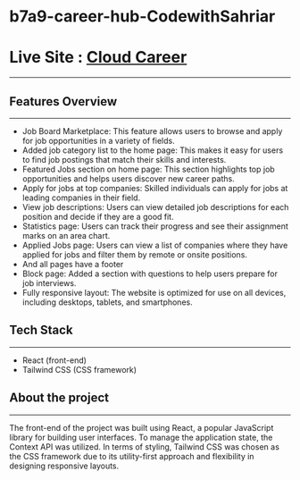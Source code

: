 # b7a9-career-hub-CodewithSahriar
# Live Site : [Cloud Career](https://comfy-meerkat-1743c4.netlify.app/ )
---

## Features Overview
---

- Job Board Marketplace: This feature allows users to browse and apply for job opportunities in a variety of fields.
- Added job category list to the home page: This makes it easy for users to find job postings that match their skills and interests.
- Featured Jobs section on home page: This section highlights top job opportunities and helps users discover new career paths.
- Apply for jobs at top companies: Skilled individuals can apply for jobs at leading companies in their field.
- View job descriptions: Users can view detailed job descriptions for each position and decide if they are a good fit.
- Statistics page: Users can track their progress and see their assignment marks on an area chart.
- Applied Jobs page: Users can view a list of companies where they have applied for jobs and filter them by remote or onsite positions.
- And all pages have a footer
- Block page: Added a section with questions to help users prepare for job interviews.
- Fully responsive layout: The website is optimized for use on all devices, including desktops, tablets, and smartphones.



## Tech Stack
---

- React (front-end)
- Tailwind CSS (CSS framework)



## About the project
---
The front-end of the project was built using React, a popular JavaScript library for building user interfaces. To manage the application state, the Context API was utilized. In terms of styling, Tailwind CSS was chosen as the CSS framework due to its utility-first approach and flexibility in designing responsive layouts.
